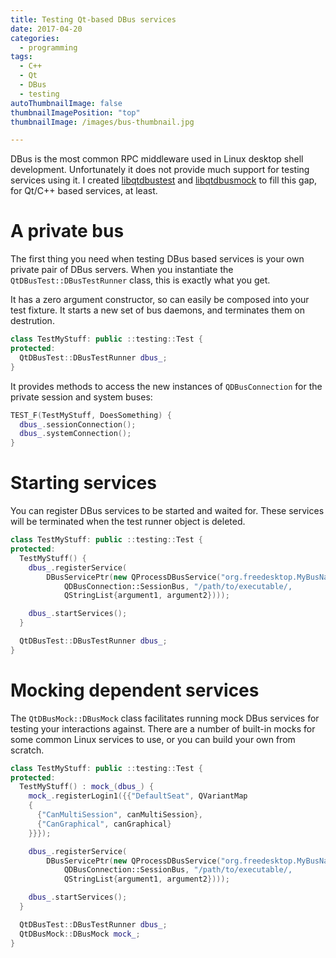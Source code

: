 ```yaml
---
title: Testing Qt-based DBus services
date: 2017-04-20
categories:
  - programming
tags:
  - C++
  - Qt
  - DBus
  - testing
autoThumbnailImage: false
thumbnailImagePosition: "top"
thumbnailImage: /images/bus-thumbnail.jpg

---
```


DBus is the most common RPC middleware used in Linux desktop shell development. Unfortunately it does not provide much support for testing services using it. I created [libqtdbustest](https://github.com/pete-woods/libqtdbustest) and [libqtdbusmock](https://github.com/pete-woods/libqtdbusmock) to fill this gap, for Qt/C++ based services, at least.

<!--more-->

# A private bus

The first thing you need when testing DBus based services is your own private pair of DBus servers. When you instantiate the `QtDBusTest::DBusTestRunner` class, this is exactly what you get.

It has a zero argument constructor, so can easily be composed into your test fixture. It starts a new set of bus daemons, and terminates them on destrution.

```cpp
class TestMyStuff: public ::testing::Test {
protected:
  QtDBusTest::DBusTestRunner dbus_;
}
```

It provides methods to access the new instances of `QDBusConnection` for the private session and system buses: 

```cpp
TEST_F(TestMyStuff, DoesSomething) {
  dbus_.sessionConnection();
  dbus_.systemConnection();
}
```

# Starting services

You can register DBus services to be started and waited for. These services will be terminated when the test runner object is deleted.

```cpp
class TestMyStuff: public ::testing::Test {
protected:
  TestMyStuff() {
    dbus_.registerService(
        DBusServicePtr(new QProcessDBusService("org.freedesktop.MyBusName",
            QDBusConnection::SessionBus, "/path/to/executable/,
            QStringList{argument1, argument2})));

    dbus_.startServices();
  }

  QtDBusTest::DBusTestRunner dbus_;
}
```

# Mocking dependent services

The `QtDBusMock::DBusMock` class facilitates running mock DBus services for testing your interactions against. There are a number of built-in mocks for some common Linux services to use, or you can build your own from scratch.

```cpp
class TestMyStuff: public ::testing::Test {
protected:
  TestMyStuff() : mock_(dbus_) {
    mock_.registerLogin1({{"DefaultSeat", QVariantMap
    {
      {"CanMultiSession", canMultiSession},
      {"CanGraphical", canGraphical}
    }}});

    dbus_.registerService(
        DBusServicePtr(new QProcessDBusService("org.freedesktop.MyBusName",
            QDBusConnection::SessionBus, "/path/to/executable/,
            QStringList{argument1, argument2})));

    dbus_.startServices();
  }

  QtDBusTest::DBusTestRunner dbus_;
  QtDBusMock::DBusMock mock_;
}
```
